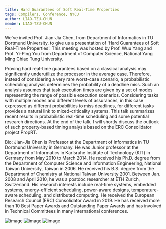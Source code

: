 ```yaml
---
title: Hard Guarantees of Soft Real-Time Properties
tags: Compilers, Conference, NYCU
author: LIAO-TZU-CHUN
member: LIAO-TZU-CHUN
---
```

We've invited Prof. Jian-Jia Chen, from Department of Informatics in TU Dortmund University, to give us a presentation of 'Hard Guarantees of Soft Real-Time Properties'. This meeting was hosted by Prof. Wuu Yang and Prof. Yi-Ping You from Department of Computer Science, National Yang Ming Chiao Tung University.  

Proving hard real-time guarantees based on a classical analysis may significantly underutilize the processor in the average case. Therefore, instead of considering a very rare worst-case scenario, a probabilistic scheduling analysis determines the probability of a deadline miss. Such an analysis assumes that task execution times are given by a set of modes representing the range of possible execution scenarios. Considering tasks with multiple modes and different levels of assurances, in this case expressed as different probabilities to miss deadlines, for different tasks provides a natural link to mixed-criticality systems. This talk summarizes recent results in probabilistic real-time scheduling and some potential research directions. At the end of the talk, I will shortly discuss the outlook of such property-based timing analysis based on the ERC Consolidator project PropRT.

Bio: Jian-Jia Chen is Professor at the Department of Informatics in TU Dortmund University in Germany. He was Junior professor at the Department of Informatics in Karlsruhe Institute of Technology (KIT) in Germany from May 2010 to March 2014. He received his Ph.D. degree from the Department of Computer Science and Information Engineering, National Taiwan University, Taiwan in 2006. He received his B.S. degree from the Department of Chemistry at National Taiwan University 2001. Between Jan. 2008 and April 2010, he was a postdoc researcher at ETH Zurich, Switzerland. His research interests include real-time systems, embedded systems, energy-efficient scheduling, power-aware designs, temperature-aware scheduling, and distributed computing. He received the European Research Council (ERC) Consolidator Award in 2019. He has received more than 10 Best Paper Awards and Outstanding Paper Awards and has involved in Technical Committees in many international conferences.

![image](../../../images/photo_2023-09-08_13-30-53.jpg)
![image](../../../images/photo_2023-09-08_13-28-37.jpg)
![image](../../../images/photo_2023-09-08_13-30-27.jpg)